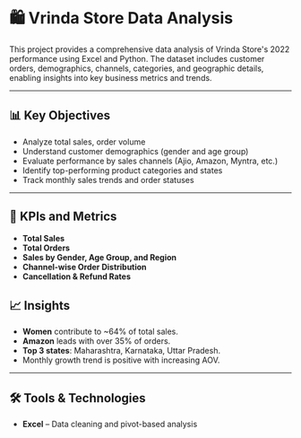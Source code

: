 # 🛍️ Vrinda Store Data Analysis

This project provides a comprehensive data analysis of Vrinda Store's 2022 performance using Excel and Python. The dataset includes customer orders, demographics, channels, categories, and geographic details, enabling insights into key business metrics and trends.

---

## 📊 Key Objectives

- Analyze total sales, order volume
- Understand customer demographics (gender and age group)
- Evaluate performance by sales channels (Ajio, Amazon, Myntra, etc.)
- Identify top-performing product categories and states
- Track monthly sales trends and order statuses

---

## 🧮 KPIs and Metrics

- **Total Sales**
- **Total Orders**
- **Sales by Gender, Age Group, and Region**
- **Channel-wise Order Distribution**
- **Cancellation & Refund Rates**
  
 ## 📈 Insights

- **Women** contribute to ~64% of total sales.
- **Amazon** leads with over 35% of orders.
- **Top 3 states**: Maharashtra, Karnataka, Uttar Pradesh.
- Monthly growth trend is positive with increasing AOV.

---

## 🛠️ Tools & Technologies

- **Excel** – Data cleaning and pivot-based analysis



